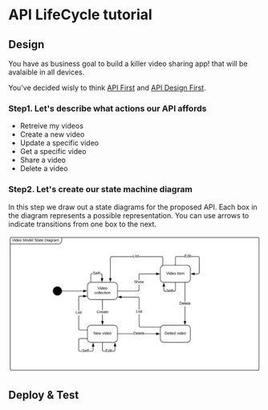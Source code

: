 # API LifeCycle tutorial

## Design

You have as business goal to build a killer video sharing app! that will be avalaible in all devices.

You've decided wisly to think [API First](https://adidas-group.gitbooks.io/api-guidelines/content/core-principles/api-first.html) and [API Design First](https://adidas-group.gitbooks.io/api-guidelines/content/core-principles/design-maturity.html).

### Step1. Let's describe what actions our API affords

- Retreive my videos
- Create a new video
- Update a specific video
- Get a specific video
- Share a video
- Delete a video

### Step2. Let's create our state machine diagram 
In this step we draw out a state diagrams for the proposed API. Each box in the diagram represents a possible representation. You can use arrows to indicate transitions from one box to the next.


![Video Model state diagram](https://raw.githubusercontent.com/Amzani/api-lifecycle-tutorial/master/img/State_Diagram.png)

## Deploy & Test